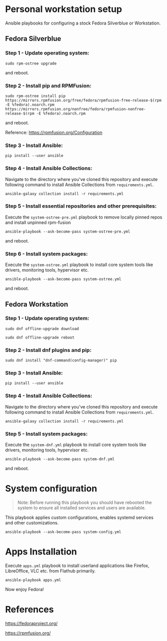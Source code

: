 # Personal workstation setup

Ansible playbooks for configuring a stock Fedora Silverblue or Workstation.

## Fedora Silverblue

### Step 1 - Update operating system:

```
sudo rpm-ostree upgrade
```

and reboot.

### Step 2 - Install pip and RPMFusion:

```
sudo rpm-ostree install pip https://mirrors.rpmfusion.org/free/fedora/rpmfusion-free-release-$(rpm -E %fedora).noarch.rpm https://mirrors.rpmfusion.org/nonfree/fedora/rpmfusion-nonfree-release-$(rpm -E %fedora).noarch.rpm
```

and reboot.

Reference: https://rpmfusion.org/Configuration

### Step 3 - Install Ansible:

```
pip install --user ansible
```

### Step 4 - Install Ansible Collections:

Navigate to the directory where you've cloned this repository and execute following command to install Ansible Collections from `requirements.yml`.

```
ansible-galaxy collection install -r requirements.yml
```

### Step 5 - Install essential repositories and other prerequisites:

Execute the `system-ostree-pre.yml` playbook to remove locally pinned repos and install unpinned rpm-fusion

```
ansible-playbook --ask-become-pass system-ostree-pre.yml
```

and reboot.

### Step 6 - Install system packages:

Execute the `system-ostree.yml` playbook to install core system tools like drivers, monitoring tools, hypervisor etc.

```
ansible-playbook --ask-become-pass system-ostree.yml
```

and reboot.

## Fedora Workstation

### Step 1 - Update operating system:

```
sudo dnf offline-upgrade download
```

```
sudo dnf offline-upgrade reboot
```

### Step 2 - Install dnf plugins and pip:

```
sudo dnf install "dnf-command(config-manager)" pip
```

### Step 3 - Install Ansible:

```
pip install --user ansible
```

### Step 4 - Install Ansible Collections:

Navigate to the directory where you've cloned this repository and execute following command to install Ansible Collections from `requirements.yml`.

```
ansible-galaxy collection install -r requirements.yml
```

### Step 5 - Install system packages:

Execute the `system-dnf.yml` playbook to install core system tools like drivers, monitoring tools, hypervisor etc.

```
ansible-playbook --ask-become-pass system-dnf.yml
```

and reboot.

# System configuration

> Note: Before running this playbook you should have rebooted the system to ensure all installed services and users are available.

This playbook applies custom configurations, enables systemd services and other customizations.

```
ansible-playbook --ask-become-pass system-config.yml
```

# Apps Installation

Execute `apps.yml` playbook to install userland applications like Firefox, LibreOffice, VLC etc. from Flathub primarily.

```
ansible-playbook apps.yml
```

Now enjoy Fedora!

# References

https://fedoraproject.org/

https://rpmfusion.org/
